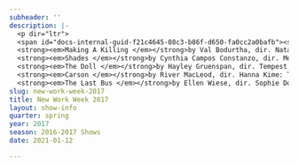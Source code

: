 ```yaml
---
subheader: ''
description: |-
  <p dir="ltr">
  <span id="docs-internal-guid-f21c4645-08c3-b86f-d650-fa0cc2a0bafb"><span>New Work Week presents a festival of premieres: come see this series of original play readings, staged adaptations, and the final products of TAPS Bachelor’s theses, which represent the culmination of four years  of these students’ theatrical training in the College.  All of it is  student-written, all of it is student-directed. You could attend just one show--or you could purchase a $12 Festival Pass that will get you into all twelve works for just $1 per show.  See you there.</span></span></p><p dir="ltr">
  <strong><em>Making A Killing </em></strong>by Val Bodurtha, dir. Natalie Pasquinelli: You don’t see serial killers in the news anymore. It’s not how it was in the 80s, the killer news coverage replaced by television. Nobody can name a prolific serial killer, but anyone can list their favorite serial killer shows at request. Making A Killing is a one act comedy that asks, “How do the serial killers feel about that?”</p><p dir="ltr">
  <strong><em>Shades </em></strong>by Cynthia Campos Constanzo, dir. Megan Philippi: A comedic drama looking at what makes a family, and the disparity between those properly and improperly diagnosed and treated for mental health. In working together on a detective case, our protagonists shed light on the treatment of minorities and highlight the power family can offer to loved ones.</p><p dir="ltr">
  <strong><em>The Doll </em></strong>by Hayley Gruenspan, dir. Tempest Wisdom: A girl brings home her trans girlfriend to her supposedly liberal family. The situation quickly goes awry.</p><p dir="ltr">
  <strong><em>Carson </em></strong>by River MacLeod, dir. Hanna Kime: Three friends struggle with transphobia and suicide and to reclaim the meaning of family.</p><p dir="ltr">
  <strong><em>The Last Bus </em></strong>by Ellen Wiese, dir. Sophie Downes: Three former coworkers and a stranger wait for the last bus at the end of the world. With the rest of everything hidden in a never-ending rain, they discuss call centers, confessions, and a carnivorous newcomer. A bus arrives, an ark is built, and the waters cover the earth.</p>
slug: new-work-week-2017
title: New Work Week 2017
layout: show-info
quarter: spring
year: 2017
season: 2016-2017 Shows
date: 2021-01-12

---
```

